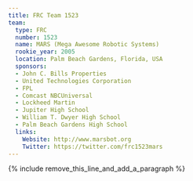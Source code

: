 ```yaml
---
title: FRC Team 1523
team:
  type: FRC
  number: 1523
  name: MARS (Mega Awesome Robotic Systems)
  rookie_year: 2005
  location: Palm Beach Gardens, Florida, USA
  sponsors:
  - John C. Bills Properties
  - United Technologies Corporation
  - FPL
  - Comcast NBCUniversal
  - Lockheed Martin
  - Jupiter High School
  - William T. Dwyer High School
  - Palm Beach Gardens High School
  links:
    Website: http://www.marsbot.org
    Twitter: https://twitter.com/frc1523mars
---
```


{% include remove_this_line_and_add_a_paragraph %}
